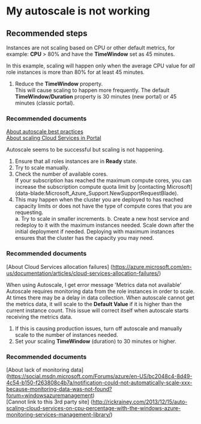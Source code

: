 <properties 
	pageTitle="My autoscale is not working"
	description="My autoscale is not working"
	service="microsoft.classiccompute"
	resource="cloudservices"
	authors="jluk"
	displayOrder="4"
	selfHelpType="resource"
	supportTopicIds=""
	resourceTags=""	 
	productPesIds=""
	cloudEnvironments="public"
/>

# My autoscale is not working

## **Recommended steps**
Instances are not scaling based on CPU or other default metrics, for example: **CPU** > 80% and have the **TimeWindow** set as 45 minutes.

In this example, scaling will happen only when the average CPU value for *all* role instances is more than 80% for at least 45 minutes.

1. Reduce the **TimeWindow** property. <br>
This will cause scaling to happen more frequently. The default **TimeWindow/Duration** property is 30 minutes  (new portal) or 45 minutes (classic portal).

### **Recommended documents**
[About autoscale best practices](https://azure.microsoft.com/en-us/documentation/articles/insights-autoscale-best-practices/) <br>
[About scaling Cloud Services in Portal](https://azure.microsoft.com/en-us/documentation/articles/cloud-services-how-to-scale-portal/)

Autoscale seems to be successful but scaling is not happening. <br>

1. Ensure that all roles instances are in **Ready** state. <br>
2. Try to scale manually. <br>
3. Check the number of available cores. <br>
If your subscription has reached the maximum compute cores, you can increase the subscription compute quota limit by [contacting Microsoft] (data-blade:Microsoft_Azure_Support.NewSupportRequestBlade).
4. This may happen when the cluster you are deployed to has reached capacity limits or does not have the type of compute cores that you are requesting. <br>
    a. Try to scale in smaller increments.
    b. Create a new host service and redeploy to it with the maximum instances needed. Scale down after the initial deployment if needed. Deploying with maximum instances ensures that the cluster has the capacity you may need.

### **Recommended documents**
[About Cloud Services allocation failures] (https://azure.microsoft.com/en-us/documentation/articles/cloud-services-allocation-failures/) <br>

When using Autoscale, I get error message 'Metrics data not available' <br>
Autoscale requires monitoring data from the role instances in order to scale. At times there may be a delay in data collection. When autoscale cannot get the metrics data, it will scale to the **Default Value** if it is higher than the current instance count. This issue will correct itself when autoscale starts receiving the metrics data.

1. If this is causing production issues, turn off autoscale and manually scale to the number of instances needed.
2. Set your scaling **TimeWindow** (duration) to 30 minutes or higher.

### **Recommended documents**
[About lack of monitoring data] (https://social.msdn.microsoft.com/Forums/azure/en-US/bc2048c4-8d49-4c54-b150-f263808c4b7a/notification-could-not-automatically-scale-xxx-because-monitoring-data-was-not-found?forum=windowsazuremanagement) <br>
[Cannot link to this 3rd party site] (http://rickrainey.com/2013/12/15/auto-scaling-cloud-services-on-cpu-percentage-with-the-windows-azure-monitoring-services-management-library/)